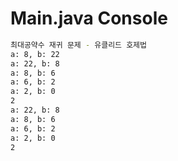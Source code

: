 # Main.java Console

```bash
최대공약수 재귀 문제 - 유클리드 호제법
a: 8, b: 22
a: 22, b: 8
a: 8, b: 6
a: 6, b: 2
a: 2, b: 0
2
a: 22, b: 8
a: 8, b: 6
a: 6, b: 2
a: 2, b: 0
2
```